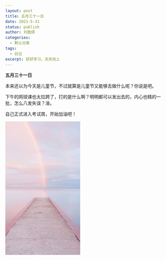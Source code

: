 ```yaml
---
layout: post
title: 五月三十一日
date: 2021-5-31
status: publish
author: 刘胜琪
categories: 
  - 默认分类
tags: 
  - 日记
excerpt: 好好学习，天天向上
---
```


**五月三十一日**

本来还以为今天是儿童节，不过就算是儿童节又能够去做什么呢？你说是吧。



下午的网球课也太拉跨了，打的是什么啊？明明都可以发出去的，内心也精的一批，怎么八发失误？淦。



自己正式进入考试周，开始加油吧！

![](../myimages/cb973f5f068402ffa90dcbc5517e5f92.jpg)